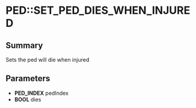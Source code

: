 # PED::SET_PED_DIES_WHEN_INJURED

## Summary
Sets the ped will die when injured

## Parameters
* **PED_INDEX** pedIndex
* **BOOL** dies